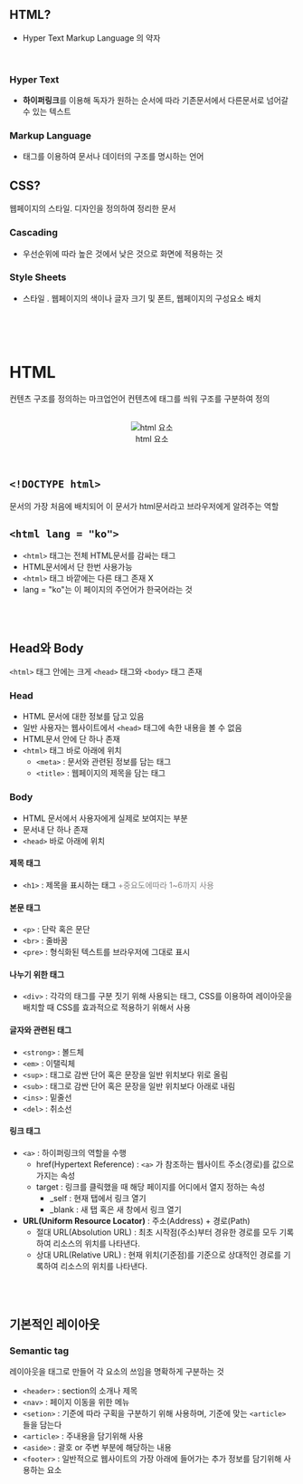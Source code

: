 ## HTML?
* Hyper Text Markup Language 의 약자
<br/>

### Hyper Text
* **하이퍼링크**를 이용해 독자가 원하는 순서에 따라 기존문서에서 다른문서로 넘어갈 수 있는 텍스트
### Markup Language
* 태그를 이용하여 문서나 데이터의 구조를 명시하는 언어

## CSS?
웹페이지의 스타일. 디자인을 정의하여 정리한 문서 <br>

### Cascading
* 우선순위에 따라 높은 것에서 낮은 것으로 화면에 적용하는 것
### Style Sheets
* 스타일 . 웹페이지의 색이나 글자 크기 및 폰트, 웹페이지의 구성요소 배치
<br/>
<br/>
<br/>

# HTML
컨텐츠 구조를 정의하는 마크업언어
컨텐츠에 태그를 씌워 구조를 구분하여 정의
<br/>
<br/>

<p align="center">
  <img src="https://wikimedia.org/api/rest_v1/media/math/render/svg/9b19f2818482c6618c82e23b4e6a5a3a4d94c57d" alt="html 요소">
<br>
html 요소
</p>
<br>

`<!DOCTYPE html>`
-----
문서의 가장 처음에 배치되어 이 문서가 html문서라고 브라우저에게 알려주는 역할

`<html lang = "ko">`
-----
* `<html>` 태그는 전체 HTML문서를 감싸는 태그
* HTML문서에서 단 한번 사용가능
* `<html>` 태그 바깥에는 다른 태그 존재 X
* lang = "ko"는 이 페이지의 주언어가 한국어라는 것
<br>
<br>

## Head와 Body
`<html>` 태그 안에는 크게 `<head>` 태그와 `<body>` 태그 존재

### Head
* HTML 문서에 대한 정보를 담고 있음
* 일반 사용자는 웹사이트에서 `<head>` 태그에 속한 내용을 볼 수 없음
* HTML문서 안에 단 하나 존재
* `<html>` 태그 바로 아래에 위치
  * `<meta>` : 문서와 관련된 정보를 담는 태그
   * `<title>` : 웹페이지의 제목을 담는 태그

### Body
* HTML 문서에서 사용자에게 실제로 보여지는 부분
* 문서내 단 하나 존재
* `<head>` 바로 아래에 위치
#### 제목 태그
  * `<h1>` : 제목을 표시하는 태그 <span style="color:#808080"> +중요도에따라 1~6까지 사용</span>
#### 본문 태그
  * `<p>` : 단락 혹은 문단
  * `<br>` : 줄바꿈
  * `<pre>` : 형식화된 텍스트를 브라우저에 그대로 표시
#### 나누기 위한 태그
  * `<div>` : 각각의 태그를 구분 짓기 위해 사용되는 태그, CSS를 이용하여 레이아웃을 배치할 때 CSS를 효과적으로 적용하기 위해서 사용
#### 글자와 관련된 태그
  * `<strong>` : 볼드체
  * `<em>` : 이탤릭체
  * `<sup>` : 태그로 감싼 단어 혹은 문장을 일반 위치보다 위로 올림
  * `<sub>` : 태그로 감싼 단어 혹은 문장을 일반 위치보다 아래로 내림
  * `<ins>` : 밑줄선
  * `<del>` : 취소선
#### 링크 태그
  * `<a>` : 하이퍼링크의 역할을 수행
    * href(Hypertext Reference) : `<a>` 가 참조하는 웹사이트 주소(경로)를 값으로 가지는 속성
    * target : 링크를 클릭했을 때 해당 페이지를 어디에서 열지 정하는 속성
      * _self : 현재 탭에서 링크 열기
      * _blank : 새 탭 혹은 새 창에서 링크 열기
  * **URL(Uniform Resource Locator)** : 주소(Address) + 경로(Path)
    * 절대 URL(Absolution URL) : 최초 시작점(주소)부터 경유한 경로를 모두 기록하여 리소스의 위치를 나타낸다.
    * 상대 URL(Relative URL) : 현재 위치(기준점)를 기준으로 상대적인 경로를 기록하여 리소스의 위치를 나타낸다.
<br>
<br>

## 기본적인 레이아웃
### Semantic tag
레이아웃을 태그로 만들어 각 요소의 쓰임을 명확하게 구분하는 것

* `<header>` : section의 소개나 제목
* `<nav>` : 페이지 이동을 위한 메뉴
* `<setion>` : 기준에 따라 구획을 구분하기 위해 사용하며, 기준에 맞는 `<article>` 들을 담는다
* `<article>` : 주내용을 담기위해 사용
* `<aside>` : 괄호 or 주변 부분에 해당하는 내용
* `<footer>` : 일반적으로 웹사이트의 가장 아래에 들어가는 추가 정보를 담기위해 사용하는 요소